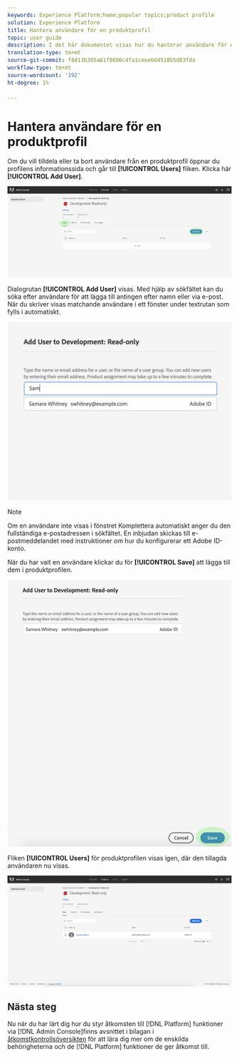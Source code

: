 ```yaml
---
keywords: Experience Platform;home;popular topics;product profile
solution: Experience Platform
title: Hantera användare för en produktprofil
topic: user guide
description: I det här dokumentet visas hur du hanterar användare för en produktprofil i användargränssnittet för Adobe Experience Platform.
translation-type: tm+mt
source-git-commit: f8d13b305a61f8606c4fa1ceee6d4518b5d83fda
workflow-type: tm+mt
source-wordcount: '192'
ht-degree: 1%

---
```



# Hantera användare för en produktprofil

Om du vill tilldela eller ta bort användare från en produktprofil öppnar du profilens informationssida och går till **[!UICONTROL Users]** fliken. Klicka här **[!UICONTROL Add User]**.

![add-users-button](../images/add-users-button.png)

Dialogrutan **[!UICONTROL Add User]** visas. Med hjälp av sökfältet kan du söka efter användare för att lägga till antingen efter namn eller via e-post. När du skriver visas matchande användare i ett fönster under textrutan som fylls i automatiskt.

![add-user-autocomplete](../images/add-user-autocomplete.png)

>[!NOTE]
>
>Om en användare inte visas i fönstret Komplettera automatiskt anger du den fullständiga e-postadressen i sökfältet. En inbjudan skickas till e-postmeddelandet med instruktioner om hur du konfigurerar ett Adobe ID-konto.

När du har valt en användare klickar du för **[!UICONTROL Save]** att lägga till dem i produktprofilen.

![add-user-save](../images/add-user-save.png)

Fliken **[!UICONTROL Users]** för produktprofilen visas igen, där den tillagda användaren nu visas.

![användartillagd](../images/user-added.png)

## Nästa steg

Nu när du har lärt dig hur du styr åtkomsten till [!DNL Platform] funktioner via [!DNL Admin Console]finns avsnittet i bilagan i [åtkomstkontrollsöversikten](../home.md) för att lära dig mer om de enskilda behörigheterna och de [!DNL Platform] funktioner de ger åtkomst till.